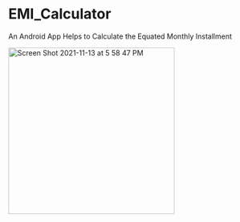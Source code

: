 # EMI_Calculator
An Android App Helps to Calculate the Equated Monthly Installment

<img width="331" alt="Screen Shot 2021-11-13 at 5 58 47 PM" src="https://user-images.githubusercontent.com/51350929/155620774-f611676e-6b7b-4ac6-a126-6ae4f093daeb.png">
